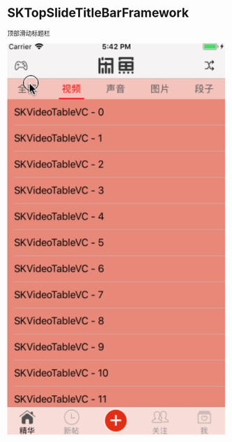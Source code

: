 # SKTopSlideTitleBarFramework

顶部滑动标题栏

<img src="https://github.com/honkerSK/SKiOSDemo/blob/master/08-SKTopSlideTitleBarFramework/SKTopSlideTitleBarFramework.gif" width="500" alt="SKTopSlideTitleBarFramework"></img>

